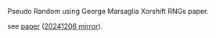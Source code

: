 Pseudo Random using George Marsaglia Xorshift RNGs paper.

see [paper](http://www.jstatsoft.org/v08/i14/paper) ([20241206 mirror](doc/xorshift.pdf)).